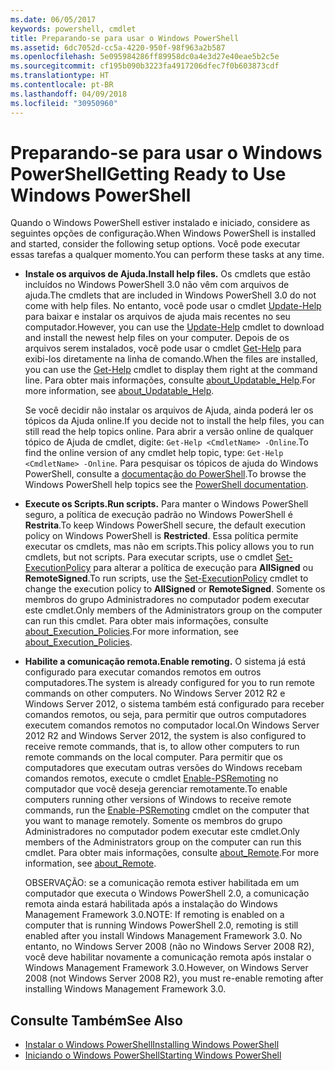 ```yaml
---
ms.date: 06/05/2017
keywords: powershell, cmdlet
title: Preparando-se para usar o Windows PowerShell
ms.assetid: 6dc7052d-cc5a-4220-950f-98f963a2b587
ms.openlocfilehash: 5e095984286ff89958dc0a4e3d27e40eae5b2c5e
ms.sourcegitcommit: cf195b090b3223fa4917206dfec7f0b603873cdf
ms.translationtype: HT
ms.contentlocale: pt-BR
ms.lasthandoff: 04/09/2018
ms.locfileid: "30950960"
---
```

# <a name="getting-ready-to-use-windows-powershell"></a><span data-ttu-id="75881-103">Preparando-se para usar o Windows PowerShell</span><span class="sxs-lookup"><span data-stu-id="75881-103">Getting Ready to Use Windows PowerShell</span></span>
<span data-ttu-id="75881-104">Quando o Windows PowerShell estiver instalado e iniciado, considere as seguintes opções de configuração.</span><span class="sxs-lookup"><span data-stu-id="75881-104">When Windows PowerShell is installed and started, consider the following setup options.</span></span> <span data-ttu-id="75881-105">Você pode executar essas tarefas a qualquer momento.</span><span class="sxs-lookup"><span data-stu-id="75881-105">You can perform these tasks at any time.</span></span>

- <span data-ttu-id="75881-106">**Instale os arquivos de Ajuda.**</span><span class="sxs-lookup"><span data-stu-id="75881-106">**Install help files.**</span></span> <span data-ttu-id="75881-107">Os cmdlets que estão incluídos no Windows PowerShell 3.0 não vêm com arquivos de ajuda.</span><span class="sxs-lookup"><span data-stu-id="75881-107">The cmdlets that are included in Windows PowerShell 3.0 do not come with help files.</span></span> <span data-ttu-id="75881-108">No entanto, você pode usar o cmdlet [Update-Help](/powershell/module/microsoft.powershell.core/update-help) para baixar e instalar os arquivos de ajuda mais recentes no seu computador.</span><span class="sxs-lookup"><span data-stu-id="75881-108">However, you can use the [Update-Help](/powershell/module/microsoft.powershell.core/update-help) cmdlet to download and install the newest help files on your computer.</span></span> <span data-ttu-id="75881-109">Depois de os arquivos serem instalados, você pode usar o cmdlet [Get-Help](/powershell/module/microsoft.powershell.core/get-help) para exibi-los diretamente na linha de comando.</span><span class="sxs-lookup"><span data-stu-id="75881-109">When the files are installed, you can use the [Get-Help](/powershell/module/microsoft.powershell.core/get-help) cmdlet to display them right at the command line.</span></span> <span data-ttu-id="75881-110">Para obter mais informações, consulte [about_Updatable_Help](/powershell/module/microsoft.powershell.core/about/about_updatable_help).</span><span class="sxs-lookup"><span data-stu-id="75881-110">For more information, see [about_Updatable_Help](/powershell/module/microsoft.powershell.core/about/about_updatable_help).</span></span>

    <span data-ttu-id="75881-111">Se você decidir não instalar os arquivos de Ajuda, ainda poderá ler os tópicos da Ajuda online.</span><span class="sxs-lookup"><span data-stu-id="75881-111">If you decide not to install the help files, you can still read the help topics online.</span></span> <span data-ttu-id="75881-112">Para abrir a versão online de qualquer tópico de Ajuda de cmdlet, digite: `Get-Help <CmdletName> -Online`.</span><span class="sxs-lookup"><span data-stu-id="75881-112">To find the online version of any cmdlet help topic, type: `Get-Help <CmdletName> -Online`.</span></span> <span data-ttu-id="75881-113">Para pesquisar os tópicos de ajuda do Windows PowerShell, consulte a [documentação do PowerShell](/powershell/scripting).</span><span class="sxs-lookup"><span data-stu-id="75881-113">To browse the Windows PowerShell help topics see the [PowerShell documentation](/powershell/scripting).</span></span>

- <span data-ttu-id="75881-114">**Execute os Scripts.**</span><span class="sxs-lookup"><span data-stu-id="75881-114">**Run scripts.**</span></span> <span data-ttu-id="75881-115">Para manter o Windows PowerShell seguro, a política de execução padrão no Windows PowerShell é **Restrita**.</span><span class="sxs-lookup"><span data-stu-id="75881-115">To keep Windows PowerShell secure, the default execution policy on Windows PowerShell is **Restricted**.</span></span> <span data-ttu-id="75881-116">Essa política permite executar os cmdlets, mas não em scripts.</span><span class="sxs-lookup"><span data-stu-id="75881-116">This policy allows you to run cmdlets, but not scripts.</span></span> <span data-ttu-id="75881-117">Para executar scripts, use o cmdlet [Set-ExecutionPolicy](/powershell/module/microsoft.powershell.security/set-executionpolicy) para alterar a política de execução para **AllSigned** ou **RemoteSigned**.</span><span class="sxs-lookup"><span data-stu-id="75881-117">To run scripts, use the [Set-ExecutionPolicy](/powershell/module/microsoft.powershell.security/set-executionpolicy) cmdlet to change the execution policy to **AllSigned** or **RemoteSigned**.</span></span> <span data-ttu-id="75881-118">Somente os membros do grupo Administradores no computador podem executar este cmdlet.</span><span class="sxs-lookup"><span data-stu-id="75881-118">Only members of the Administrators group on the computer can run this cmdlet.</span></span> <span data-ttu-id="75881-119">Para obter mais informações, consulte [about_Execution_Policies](/powershell/module/microsoft.powershell.core/about/about_execution_policies).</span><span class="sxs-lookup"><span data-stu-id="75881-119">For more information, see [about_Execution_Policies](/powershell/module/microsoft.powershell.core/about/about_execution_policies).</span></span>

- <span data-ttu-id="75881-120">**Habilite a comunicação remota.**</span><span class="sxs-lookup"><span data-stu-id="75881-120">**Enable remoting.**</span></span> <span data-ttu-id="75881-121">O sistema já está configurado para executar comandos remotos em outros computadores.</span><span class="sxs-lookup"><span data-stu-id="75881-121">The system is already configured for you to run remote commands on other computers.</span></span> <span data-ttu-id="75881-122">No Windows Server 2012 R2 e Windows Server 2012, o sistema também está configurado para receber comandos remotos, ou seja, para permitir que outros computadores executem comandos remotos no computador local.</span><span class="sxs-lookup"><span data-stu-id="75881-122">On Windows Server 2012 R2 and Windows Server 2012, the system is also configured to receive remote commands, that is, to allow other computers to run remote commands on the local computer.</span></span> <span data-ttu-id="75881-123">Para permitir que os computadores que executam outras versões do Windows recebam comandos remotos, execute o cmdlet [Enable-PSRemoting](/powershell/module/microsoft.powershell.core/enable-psremoting) no computador que você deseja gerenciar remotamente.</span><span class="sxs-lookup"><span data-stu-id="75881-123">To enable computers running other versions of Windows to receive remote commands, run the [Enable-PSRemoting](/powershell/module/microsoft.powershell.core/enable-psremoting) cmdlet on the computer that you want to manage remotely.</span></span> <span data-ttu-id="75881-124">Somente os membros do grupo Administradores no computador podem executar este cmdlet.</span><span class="sxs-lookup"><span data-stu-id="75881-124">Only members of the Administrators group on the computer can run this cmdlet.</span></span> <span data-ttu-id="75881-125">Para obter mais informações, consulte [about_Remote](/powershell/module/microsoft.powershell.core/about/about_remote).</span><span class="sxs-lookup"><span data-stu-id="75881-125">For more information, see [about_Remote](/powershell/module/microsoft.powershell.core/about/about_remote).</span></span>

    <span data-ttu-id="75881-126">OBSERVAÇÃO: se a comunicação remota estiver habilitada em um computador que executa o Windows PowerShell 2.0, a comunicação remota ainda estará habilitada após a instalação do Windows Management Framework 3.0.</span><span class="sxs-lookup"><span data-stu-id="75881-126">NOTE: If remoting is enabled on a computer that is running Windows PowerShell 2.0, remoting is still enabled after you install Windows Management Framework 3.0.</span></span> <span data-ttu-id="75881-127">No entanto, no Windows Server 2008 (não no Windows Server 2008 R2), você deve habilitar novamente a comunicação remota após instalar o Windows Management Framework 3.0.</span><span class="sxs-lookup"><span data-stu-id="75881-127">However, on Windows Server 2008 (not Windows Server 2008 R2), you must re-enable remoting after installing Windows Management Framework 3.0.</span></span>

## <a name="see-also"></a><span data-ttu-id="75881-128">Consulte Também</span><span class="sxs-lookup"><span data-stu-id="75881-128">See Also</span></span>
- [<span data-ttu-id="75881-129">Instalar o Windows PowerShell</span><span class="sxs-lookup"><span data-stu-id="75881-129">Installing Windows PowerShell</span></span>](../setup/Installing-Windows-PowerShell.md)
- [<span data-ttu-id="75881-130">Iniciando o Windows PowerShell</span><span class="sxs-lookup"><span data-stu-id="75881-130">Starting Windows PowerShell</span></span>](/powershell/scripting/setup/starting-windows-powershell)